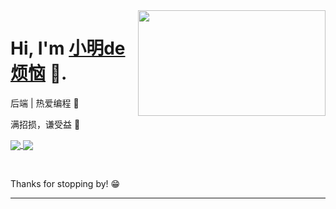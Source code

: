 
<img align="right" width="300" height="169" src="https://api.paugram.com/wallpaper/?t=Date.now()">


# Hi, I'm [小明de烦恼](https://www.cnblogs.com/miluluyo/) 👋.

后端 | 热爱编程 :hatching_chick:

满招损，谦受益 :running:


<!--[![码云](https://img.shields.io/badge/%E7%A0%81%E4%BA%91-soulnull-red)](https://gitee.com/myxiesn)-->




<a href="#">
  <img align="center" src="https://github-readme-stats.vercel.app/api?username=xxxxsn&theme=algolia" />
</a>

<a href="#">
  <img align="center" src="https://github-readme-stats.vercel.app/api/top-langs/?username=xxxxsn&layout=compact&theme=algolia" />
</a>


&nbsp;

Thanks for stopping by! 😁

---



<!-- <p align="left">
  <a href="https://github.com/xxxxsn">
    <img src="https://github-readme-stats-eight-theta.vercel.app/api?username=xxxxsn&show_icons=true&theme=algolia&include_all_commits=true&count_private=true&hide=prs,issues"/>
  </a>
</p>
 
<p align="center">
  <a href="https://github.com/xxxxsn">
    <img src="https://github-readme-stats-eight-theta.vercel.app/api/top-langs/?username=xxxxsn&layout=compact&langs_count=8&theme=algolia"/>
  </a>
  <a href="https://github.com/xxxxsn">
    <img src="https://github-readme-stats.anuraghazra1.vercel.app/api/pin/?username=xxxxsn&repo=xxxxsn.github.io&theme=algolia" />
  </a>
</p>

<p align="center">
  <a href="https://github.com/xxxxsn">
   <img align="center" src="https://github-readme-stats.vercel.app/api?username=xxxxsn&layout=compact&langs_count=8&theme=algolia" />
  </a>
</p>
 -->


